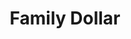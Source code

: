 ---
title: "Family Dollar"
url: /norfolk/family-dollar-east-little-creek-road/
shop: variety store
---